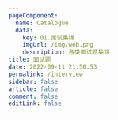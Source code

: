 ```yaml
---
pageComponent: 
  name: Catalogue
  data: 
    key: 01.面试集锦
    imgUrl: /img/web.png
    description: 各类面试题集锦
title: 面试题
date: 2022-09-11 21:50:53
permalink: /interview
sidebar: false
article: false
comment: false
editLink: false
---
```


